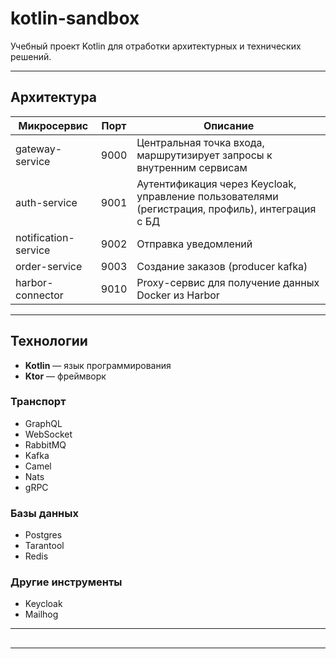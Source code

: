# kotlin-sandbox

Учебный проект Kotlin для отработки архитектурных и технических решений.

---

## Архитектура

| Микросервис          | Порт | Описание                                                                                         |
|----------------------|------|--------------------------------------------------------------------------------------------------|
| gateway-service      | 9000 | Центральная точка входа, маршрутизирует запросы к внутренним сервисам                            |
| auth-service         | 9001 | Аутентификация через Keycloak, управление пользователями (регистрация, профиль), интеграция с БД |
| notification-service | 9002 | Отправка уведомлений                                                                             |
| order-service        | 9003 | Создание заказов (producer kafka)                                                                |
| harbor-connector     | 9010 | Proxy-сервис для получение данных Docker из Harbor                                               |

---

## Технологии

- **Kotlin** — язык программирования
- **Ktor** — фреймворк

### Транспорт
- GraphQL
- WebSocket
- RabbitMQ
- Kafka
- Camel
- Nats
- gRPC

### Базы данных
- Postgres
- Tarantool
- Redis

### Другие инструменты
- Keycloak
- Mailhog

---

## 

---


